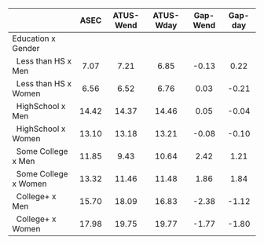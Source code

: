 
|                      |         ASEC |    ATUS-Wend |    ATUS-Wday |     Gap-Wend |      Gap-day |
| -------------------- | :----------: | :----------: | :----------: | :----------: | :----------: |
| Education x Gender   |              |              |              |              |              |
| &nbsp;&nbsp;Less than HS x Men |         7.07 |         7.21 |         6.85 |        -0.13 |         0.22 |
| &nbsp;&nbsp;Less than HS x Women |         6.56 |         6.52 |         6.76 |         0.03 |        -0.21 |
| &nbsp;&nbsp;HighSchool x Men |        14.42 |        14.37 |        14.46 |         0.05 |        -0.04 |
| &nbsp;&nbsp;HighSchool x Women |        13.10 |        13.18 |        13.21 |        -0.08 |        -0.10 |
| &nbsp;&nbsp;Some College x Men |        11.85 |         9.43 |        10.64 |         2.42 |         1.21 |
| &nbsp;&nbsp;Some College x Women |        13.32 |        11.46 |        11.48 |         1.86 |         1.84 |
| &nbsp;&nbsp;College+ x Men |        15.70 |        18.09 |        16.83 |        -2.38 |        -1.12 |
| &nbsp;&nbsp;College+ x Women |        17.98 |        19.75 |        19.77 |        -1.77 |        -1.80 |

